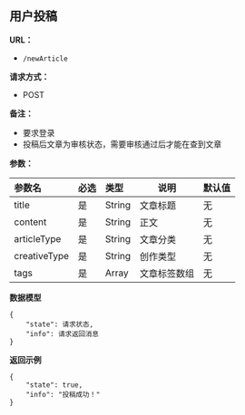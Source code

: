 ## 用户投稿

**URL：** 
- ` /newArticle `
  
**请求方式：**
- POST

**备注：**
- 要求登录
- 投稿后文章为审核状态，需要审核通过后才能在查到文章

**参数：** 

|参数名|必选|类型|说明|默认值|
|:----    |:---|:----- |-----   |------  |
|title |是  |String |文章标题   |无 |
|content |是  |String |正文   |无 |
|articleType |是  |String |文章分类   |无 |
|creativeType |是  |String |创作类型   |无 |
|tags |是  |Array |文章标签数组   |无 |

 **数据模型**

``` 
{
    "state": 请求状态,
    "info": 请求返回消息
}
```

 **返回示例**

``` 
{
    "state": true,
    "info": "投稿成功！"
}
```



